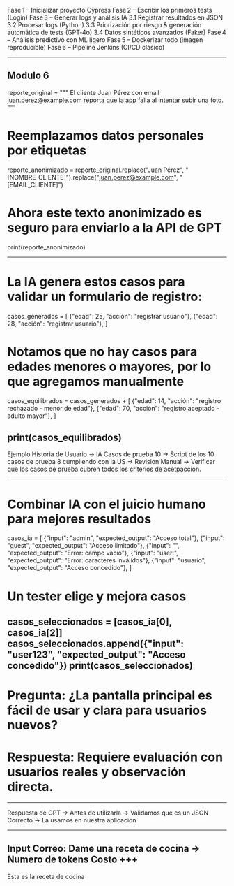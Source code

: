 
Fase 1 – Inicializar proyecto Cypress
Fase 2 – Escribir los primeros tests (Login)
Fase 3 – Generar logs y análisis IA
    3.1 Registrar resultados en JSON
    3.2 Procesar logs (Python)
    3.3 Priorización por riesgo & generación automática de tests (GPT‑4o)
    3.4 Datos sintéticos avanzados (Faker)
Fase 4 – Análisis predictivo con ML ligero
Fase 5 – Dockerizar todo (imagen reproducible)
Fase 6 – Pipeline Jenkins (CI/CD clásico)

------------------------------------------------
Modulo 6 
---------------------------------------------------
reporte_original = """
El cliente Juan Pérez con email juan.perez@example.com reporta que la app falla al intentar subir una foto.
"""

# Reemplazamos datos personales por etiquetas
reporte_anonimizado = reporte_original.replace("Juan Pérez", "[NOMBRE_CLIENTE]").replace("juan.perez@example.com", "[EMAIL_CLIENTE]")

# Ahora este texto anonimizado es seguro para enviarlo a la API de GPT
print(reporte_anonimizado)

--------------------------------------------------
# La IA genera estos casos para validar un formulario de registro:

casos_generados = [
    {"edad": 25, "acción": "registrar usuario"},
    {"edad": 28, "acción": "registrar usuario"},
]

# Notamos que no hay casos para edades menores o mayores, por lo que agregamos manualmente
casos_equilibrados = casos_generados + [
    {"edad": 14, "acción": "registro rechazado - menor de edad"},
    {"edad": 70, "acción": "registro aceptado - adulto mayor"},
]

print(casos_equilibrados)
-------------------------------------------------
Ejemplo
Historia de Usuario -> IA Casos de prueba 10 -> Script de los 10 casos de prueba 8 cumpliendo con la US -> Revision Manual -> Verificar que los casos de prueba cubren todos los criterios de acetpaccion. 

------------------------------------------------
# Combinar IA con el juicio humano para mejores resultados
casos_ia = [
    {"input": "admin", "expected_output": "Acceso total"},
    {"input": "guest", "expected_output": "Acceso limitado"},
    {"input": "", "expected_output": "Error: campo vacío"},
    {"input": "user!", "expected_output": "Error: caracteres inválidos"},
    {"input": "usuario", "expected_output": "Acceso concedido"},
]

# Un tester elige y mejora casos
casos_seleccionados = [casos_ia[0], casos_ia[2]]
casos_seleccionados.append({"input": "user123", "expected_output": "Acceso concedido"})
print(casos_seleccionados)
----------------------------------------------------

# Pregunta: ¿La pantalla principal es fácil de usar y clara para usuarios nuevos?  
# Respuesta: Requiere evaluación con usuarios reales y observación directa.
----------------------------------------------------
Respuesta de GPT -> Antes de utilizarla -> Validamos que es un JSON Correcto -> La usamos en nuestra aplicacion

---------------------
Input Correo: Dame una receta de cocina -> Numero de tokens Costo +++
--------------------- 
Esta es la receta de cocina 
